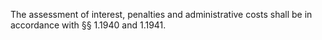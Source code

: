 The assessment of interest, penalties and administrative costs shall be in accordance with §§ 1.1940 and 1.1941.

